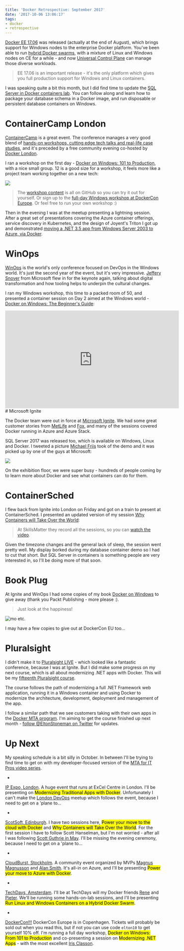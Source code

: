 ```yaml
---
title: 'Docker Retrospective: September 2017'
date: '2017-10-06 13:06:17'
tags:
- docker
- retrospective
---
```


[Docker EE 17.06](https://blog.docker.com/2017/08/docker-enterprise-edition-17-06/) was released (actually at the end of August), which brings support for Windows nodes to the enterprise Docker platform. You've been able to run [hybrid Docker swarms](https://youtu.be/MBLgP82uchg), with a mixture of Linux and Windows nodes on CE for a while - and now [Universal Control Plane](https://docs.docker.com/datacenter/ucp/2.2/guides/) can manage those diverse workloads.

> EE 17.06 is an important release - it's the only platform which gives you full production support for Windows and Linux containers.

I was speaking quite a bit this month, but I did find time to update the [SQL Server in Docker containers lab](https://github.com/docker/labs/blob/master/windows/sql-server/README.md). You can follow along and learn how to package your database schema in a Docker image, and run disposable or persistent database containers on Windows.

# ContainerCamp London

[ContainerCamp](https://twitter.com/containercamp) is a great event. The conference manages a very good blend of [hands-on workshops, cutting edge tech talks and real-life case studies](https://2017.container.camp/uk/), and it's preceded by a free community evening co-hosted by [Docker London](https://www.meetup.com/Docker-London/).

I ran a workshop on the first day - [Docker on Windows: 101 to Production](https://www.slideshare.net/sixeyed/docker-on-windows-101-to-production-halfday-workshop), with a nice small group. 12 is a good size for a workshop, it feels more like a project team working together on a new tech:

![](/content/images/2017/10/ccuk-workshop.jpg)

> The [workshop content](https://dockr.ly/windows-workshop) is all on GitHub so you can try it out for yourself. Or sign up to the [full-day Windows workshop at DockerCon Europe](https://europe-2017.dockercon.com/workshops/). Or feel free to run your own workshop :)

Then in the evening I was at the meetup presenting a lightning session. After a great set of presentations covering the Azure container offerings, service discovery in Kubernetes, and the design of Joyent's Triton I got up and demonstrated [moving a .NET 3.5 app from Windows Server 2003 to Azure, via Docker](https://www.slideshare.net/sixeyed/power-the-move-to-the-cloud-with-docker).

# WinOps

[WinOps](https://www.winops.org) is the world's only conference focused on DevOps in the Windows world. It's just the second year of the event, but it's very impressive. [Jeffery Snover](https://twitter.com/jsnover) from Microsoft flew in for the keynote again, talking about digital transformation and how tooling helps to underpin the cultural changes.

I ran my Windows workshop, this time to a packed room of 50, and presented a container session on Day 2 aimed at the Windows world - [Docker on Windows: The Beginner's Guide](https://www.slideshare.net/sixeyed/winops-2017-docker-on-windows-the-beginners-guide):

<iframe width="560" height="315" src="https://www.youtube.com/embed/cW6pU8cQpEE?rel=0" frameborder="0" allowfullscreen></iframe>
# Microsoft Ignite

The Docker team were out in force at [Microsoft Ignite](https://blog.docker.com/2017/09/docker-microsoft-ignite-2017/). We had some great customer stories from [MetLife](https://youtu.be/_Emlj3rhGWE) and [Fox](https://youtu.be/iqJuScsBsmo), and many of the sessions covered Docker running in Azure and Azure Stack.

SQL Server 2017 was released too, which is available on Windows, Linux and Docker. I tweeted a picture [Michael Friis](https://twitter.com/friism) took of the demo and it was picked up by one of the guys at Microsoft:

![](/content/images/2017/10/scottgu-retweet.jpg)

On the exhibition floor, we were super busy - hundreds of people coming by to learn more about Docker and see what containers can do for them.

# ContainerSched

I flew back from Ignite into London on Friday and got on a train to present at ContainerSched. I presented an updated version of my session [Why Containers will Take Over the World](https://www.slideshare.net/sixeyed/containersched-2017-why-containers-will-take-over-the-world):

> At SkillsMatter they record all the sessions, so you can [watch the video](https://skillsmatter.com/skillscasts/10456-keynote-why-containers-will-take-over-the-world).

Given the timezone changes and the general lack of sleep, the session went pretty well. My display borked during my database container demo so I had to cut that short. But SQL Server in containers is something people are very interested in, so I'll be doing more of that soon.

# Book Plug

At Ignite and WinOps I had some copies of my book [Docker on Windows](https://www.amazon.com/Docker-Windows-Elton-Stoneman-ebook/dp/B0711Y4J9K/) to give away (thank you Packt Publishing - more please :).

> Just look at the happiness!

![mo etc.](/content/images/2017/10/book-giveaways.jpg)

I may have a few copies to give out at DockerCon EU too...

# Pluralsight

I didn't make it to [Pluralsight LIVE](https://www.pluralsight.com/event-details/2017/pluralsight-live-thank-you) - which looked like a fantastic conference, because I was at Ignite. But I did make some progress on my next course, which is all about modernizing .NET apps with Docker. This will be my [fifteenth Pluralsight course](/l/ps-home).

The course follows the path of modernizing a full .NET Framework web application, running it in a Windows container and using Docker to modernize the architecture, development, deployment and management of the app.

I follow a similar path that we see customers taking with their own apps in the [Docker MTA program](https://docker.com/mta). I'm aiming to get the course finished up next month - [follow @EltonStoneman on Twitter](https://twitter.com/EltonStoneman) for updates.

# Up Next

My speaking schedule is a bit silly in October. In between I'll be trying to find time to get on with my developer-focused version of the [MTA for IT Pros video series](https://dockr.ly/mta-itpro).

- 

[IP Expo, London](http://www.ipexpoeurope.com). A huge event that runs at ExCel Centre in London. I'll be presenting on <mark>Modernizing Traditional Apps with Docker</mark>. Unfortunately I can't make the [London DevOps](https://www.meetup.com/London-DevOps/) meetup which follows the event, because I need to get on a 'plane to...

- 

[ScotSoft, Edinburgh](http://scotsoft.scot/developers-conference/). I have two sessions here, <mark>Power your move to the cloud with Docker</mark> and <mark>Why Containers will Take Over the World</mark>. For the first session I have to follow Scott Hanselman, but I'm not worried - after all I was following [Scott Guthrie in May](/docker-retrospective-may-2017/). I'll be missing the evening ceremony, because I need to get on a 'plane to...

- 

[CloudBurst, Stockholm](http://cloudburst.azurewebsites.net). A community event organized by MVPs [Magnus Magnusson](https://twitter.com/noopman) and [Alan Smith](https://twitter.com/alansmith). It's all-in on Azure, and I'll be presenting <mark>Power your move to Azure with Docker</mark>.

- 

[TechDays, Amsterdam](https://www.techdays.nl). I'll be at TechDays will my Docker friends [Rene](https://twitter.com/moddejongen) and [Pieter](https://twitter.com/pieter_de_bruin). We'll be running some hands-on-lab sessions, and I'll be presenting <mark>Run Linux and Windows Containers on a Hybrid Docker Swarm</mark>.

- 

[DockerCon!!!](https://europe-2017.dockercon.com/) DockerCon Europe is in Copenhagen. Tickets will probably be sold out when you read this, but if not you can use code `elton10` to get yourself 10% off. I'm running a full day workshop, <mark>Docker on Windows: From 101 to Production</mark> and co-presenting a session on <mark>Modernizing .NET Apps</mark> - with the most excellent [Iris Classon](https://twitter.com/irisclasson).

<!--kg-card-end: markdown-->